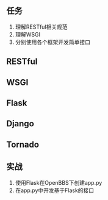 ## 任务
1. 理解RESTful相关规范
2. 理解WSGI
3. 分别使用各个框架开发简单接口
## RESTful
## WSGI
## Flask
## Django
## Tornado
## 实战
1. 使用Flask在OpenBBS下创建app.py
2. 在app.py中开发基于Flask的接口